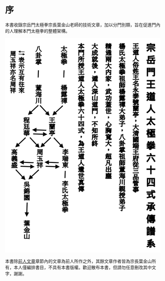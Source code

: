 序
=======

本書收錄宗岳門太極拳宗長葉金山老師的技術文章，加以分門別類，旨在促進門內的人理解本門太極拳的整體架構。

![宗岳門太極拳傳承譜系](clan.png)

本書除[前人文章](chap01)章節內的文章為前人所作之外，其餘文章作者皆為宗長葉金山所有，本人僅編排書目，不具有本書版權。歡迎散布本書，但請勿任意刪改其中文字，謝謝。